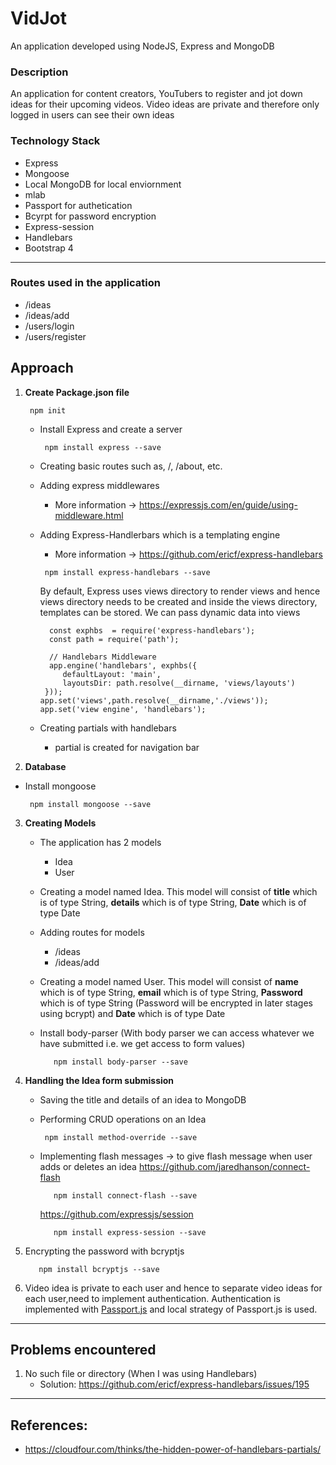 # VidJot
An application developed using NodeJS, Express and MongoDB<br>
### Description
An application for content creators, YouTubers to register and jot down ideas for their upcoming videos. Video ideas are private and therefore only logged in users can see their own ideas
<br>
### Technology Stack
- Express
- Mongoose
- Local MongoDB for local enviornment
- mlab 
- Passport for authetication
- Bcyrpt for password encryption
- Express-session
- Handlebars
- Bootstrap 4

<hr>

### Routes used in the application

- /ideas
- /ideas/add
- /users/login
- /users/register

## Approach

1. **Create Package.json file** 
   
      ```
       npm init
      ```
   
      - Install Express and create a server
   
        ```
         npm install express --save
        ```
  
      - Creating basic routes such as, /,  /about, etc.
        
  
      - Adding express middlewares
         - More information -> https://expressjs.com/en/guide/using-middleware.html
    
      - Adding Express-Handlerbars which is a templating engine
         - More information -> https://github.com/ericf/express-handlebars

        ```
         npm install express-handlebars --save
        ```
        
         By default, Express uses views directory to render views and hence views directory needs to be created and inside the views   directory, templates can be stored. We can pass dynamic data into views
   
         ```
           const exphbs  = require('express-handlebars');
           const path = require('path');

           // Handlebars Middleware
           app.engine('handlebars', exphbs({
              defaultLayout: 'main',
              layoutsDir: path.resolve(__dirname, 'views/layouts')
          }));
         app.set('views',path.resolve(__dirname,'./views'));
         app.set('view engine', 'handlebars');
         ```
   
   - Creating partials with handlebars
      - partial is created for navigation bar
 
 2. **Database**
   
   - Install mongoose
     ```
      npm install mongoose --save
     ```
   
 3. **Creating Models**
      
      - The application has 2 models
         - Idea
         - User
   
      - Creating a model named Idea. This model will consist of **title** which is of type String, **details** which is of type String, **Date** which is of type Date
      
      - Adding routes for models
         - /ideas
         - /ideas/add
      
      - Creating a model named User. This model will consist of **name** which is of type String, **email** which is of type String, **Password** which is of type String (Password will be encrypted in later stages using bcrypt) and **Date** which is of type Date
       
       - Install body-parser (With body parser we can access whatever we have submitted i.e. we get access to form values)
         ```
            npm install body-parser --save
          ```
   4. **Handling the Idea form submission**
      - Saving the title and details of an idea to MongoDB
      - Performing CRUD operations on an Idea 
      
         ```
          npm install method-override --save
         ```
         
       - Implementing flash messages -> to give flash message when user adds or deletes an idea
         https://github.com/jaredhanson/connect-flash
         ```
            npm install connect-flash --save
         ```
         
        
         https://github.com/expressjs/session

         ```
            npm install express-session --save
         ```
   5. Encrypting the password with bcryptjs
      
      ```
         npm install bcryptjs --save
      ```
      
   6. Video idea is private to each user and hence to separate video ideas for each user,need to implement authentication. Authentication is implemented with <a href="http://www.passportjs.org/">Passport.js</a> and local strategy of Passport.js is used.
<hr>

## Problems encountered

1. No such file or directory (When I was using Handlebars)
   - Solution: https://github.com/ericf/express-handlebars/issues/195
   
<hr>

## References: <br>

- https://cloudfour.com/thinks/the-hidden-power-of-handlebars-partials/
